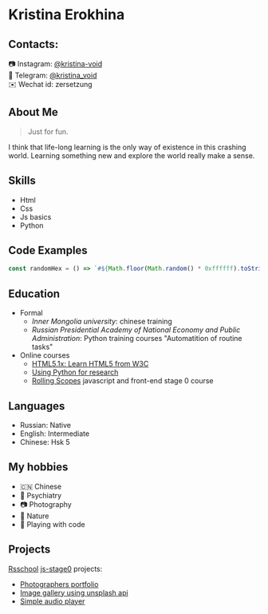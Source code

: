 # Kristina Erokhina

## Contacts:

📷 Instagram: [@kristina-void](https://www.instagram.com/kristina.void/)  
💬 Telegram: [@kristina_void](https://t.me/kristina_void)  
✉️ Wechat id: zersetzung

## About Me

> Just for fun.

I think that life-long learning is the only way of existence in this crashing world. Learning something new and explore the world really make a sense.

## Skills

- Html
- Css
- Js basics
- Python

## Code Examples

```javascript
const randomHex = () => `#${Math.floor(Math.random() * 0xffffff).toString(16)}`;
```

## Education

- Formal
  - _Inner Mongolia university_: chinese training
  - _Russian Presidential Academy of National Economy and Public Administration_: Python training courses "Automatition of routine tasks"
- Online courses
  - [HTML5.1x: Learn HTML5 from W3C](https://learning.edx.org/course/course-v1:W3Cx+W3C-HTML5+2015T3/home)
  - [Using Python for research](https://www.edx.org/course/using-python-for-research)
  - [Rolling Scopes](https://rollingscopes.com/) javascript and front-end stage 0 course

## Languages

- Russian: Native
- English: Intermediate
- Chinese: Hsk 5

## My hobbies

- 🇨🇳 Chinese
- 🧠 Psychiatry
- 📷 Photography
- 🌷 Nature
- 🦄 Playing with code

## Projects

[Rsschool](https://rollingscopes.com/) [js-stage0](https://rs.school/js-stage0/) projects:

- [Photographers portfolio](https://rolling-scopes-school.github.io/carite-sapientis-JSFEPRESCHOOL/portfolio/)
- [Image gallery using unsplash api](https://rolling-scopes-school.github.io/carite-sapientis-JSFEPRESCHOOL/image-gallery/)
- [Simple audio player](https://rolling-scopes-school.github.io/carite-sapientis-JSFEPRESCHOOL/js30/audio-player-js30/)
